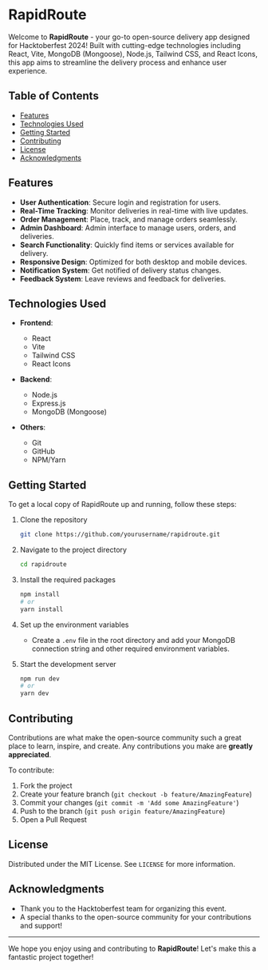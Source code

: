 # RapidRoute

Welcome to **RapidRoute** - your go-to open-source delivery app designed for Hacktoberfest 2024! Built with cutting-edge technologies including React, Vite, MongoDB (Mongoose), Node.js, Tailwind CSS, and React Icons, this app aims to streamline the delivery process and enhance user experience.

## Table of Contents

- [Features](#features)
- [Technologies Used](#technologies-used)
- [Getting Started](#getting-started)
- [Contributing](#contributing)
- [License](#license)
- [Acknowledgments](#acknowledgments)

## Features

- **User Authentication**: Secure login and registration for users.
- **Real-Time Tracking**: Monitor deliveries in real-time with live updates.
- **Order Management**: Place, track, and manage orders seamlessly.
- **Admin Dashboard**: Admin interface to manage users, orders, and deliveries.
- **Search Functionality**: Quickly find items or services available for delivery.
- **Responsive Design**: Optimized for both desktop and mobile devices.
- **Notification System**: Get notified of delivery status changes.
- **Feedback System**: Leave reviews and feedback for deliveries.

## Technologies Used

- **Frontend**: 
  - React
  - Vite
  - Tailwind CSS
  - React Icons

- **Backend**: 
  - Node.js
  - Express.js
  - MongoDB (Mongoose)

- **Others**:
  - Git
  - GitHub
  - NPM/Yarn

## Getting Started

To get a local copy of RapidRoute up and running, follow these steps:

1. Clone the repository
   ```bash
   git clone https://github.com/yourusername/rapidroute.git
   ```

2. Navigate to the project directory
   ```bash
   cd rapidroute
   ```

3. Install the required packages
   ```bash
   npm install
   # or
   yarn install
   ```

4. Set up the environment variables
   - Create a `.env` file in the root directory and add your MongoDB connection string and other required environment variables.

5. Start the development server
   ```bash
   npm run dev
   # or
   yarn dev
   ```

## Contributing

Contributions are what make the open-source community such a great place to learn, inspire, and create. Any contributions you make are **greatly appreciated**. 

To contribute:

1. Fork the project
2. Create your feature branch (`git checkout -b feature/AmazingFeature`)
3. Commit your changes (`git commit -m 'Add some AmazingFeature'`)
4. Push to the branch (`git push origin feature/AmazingFeature`)
5. Open a Pull Request

## License

Distributed under the MIT License. See `LICENSE` for more information.

## Acknowledgments

- Thank you to the Hacktoberfest team for organizing this event.
- A special thanks to the open-source community for your contributions and support!

---

We hope you enjoy using and contributing to **RapidRoute**! Let's make this a fantastic project together!
